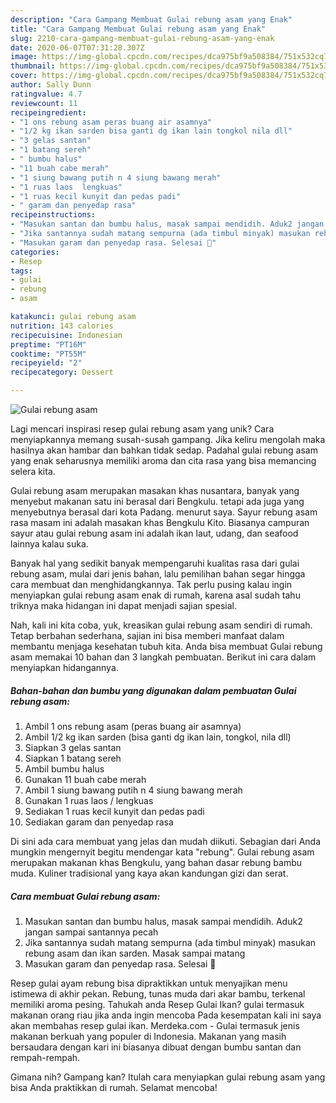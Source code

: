 ```yaml
---
description: "Cara Gampang Membuat Gulai rebung asam yang Enak"
title: "Cara Gampang Membuat Gulai rebung asam yang Enak"
slug: 2210-cara-gampang-membuat-gulai-rebung-asam-yang-enak
date: 2020-06-07T07:31:28.307Z
image: https://img-global.cpcdn.com/recipes/dca975bf9a508384/751x532cq70/gulai-rebung-asam-foto-resep-utama.jpg
thumbnail: https://img-global.cpcdn.com/recipes/dca975bf9a508384/751x532cq70/gulai-rebung-asam-foto-resep-utama.jpg
cover: https://img-global.cpcdn.com/recipes/dca975bf9a508384/751x532cq70/gulai-rebung-asam-foto-resep-utama.jpg
author: Sally Dunn
ratingvalue: 4.7
reviewcount: 11
recipeingredient:
- "1 ons rebung asam peras buang air asamnya"
- "1/2 kg ikan sarden bisa ganti dg ikan lain tongkol nila dll"
- "3 gelas santan"
- "1 batang sereh"
- " bumbu halus"
- "11 buah cabe merah"
- "1 siung bawang putih n 4 siung bawang merah"
- "1 ruas laos  lengkuas"
- "1 ruas kecil kunyit dan pedas padi"
- " garam dan penyedap rasa"
recipeinstructions:
- "Masukan santan dan bumbu halus, masak sampai mendidih. Aduk2 jangan sampai santannya pecah"
- "Jika santannya sudah matang sempurna (ada timbul minyak) masukan rebung asam dan ikan sarden. Masak sampai matang"
- "Masukan garam dan penyedap rasa. Selesai 🤗"
categories:
- Resep
tags:
- gulai
- rebung
- asam

katakunci: gulai rebung asam 
nutrition: 143 calories
recipecuisine: Indonesian
preptime: "PT16M"
cooktime: "PT55M"
recipeyield: "2"
recipecategory: Dessert

---
```



![Gulai rebung asam](https://img-global.cpcdn.com/recipes/dca975bf9a508384/751x532cq70/gulai-rebung-asam-foto-resep-utama.jpg)

Lagi mencari inspirasi resep gulai rebung asam yang unik? Cara menyiapkannya memang susah-susah gampang. Jika keliru mengolah maka hasilnya akan hambar dan bahkan tidak sedap. Padahal gulai rebung asam yang enak seharusnya memiliki aroma dan cita rasa yang bisa memancing selera kita.

Gulai rebung asam merupakan masakan khas nusantara, banyak yang menyebut makanan satu ini berasal dari Bengkulu. tetapi ada juga yang menyebutnya berasal dari kota Padang. menurut saya. Sayur rebung asam rasa masam ini adalah masakan khas Bengkulu Kito. Biasanya campuran sayur atau gulai rebung asam ini adalah ikan laut, udang, dan seafood lainnya kalau suka.

Banyak hal yang sedikit banyak mempengaruhi kualitas rasa dari gulai rebung asam, mulai dari jenis bahan, lalu pemilihan bahan segar hingga cara membuat dan menghidangkannya. Tak perlu pusing kalau ingin menyiapkan gulai rebung asam enak di rumah, karena asal sudah tahu triknya maka hidangan ini dapat menjadi sajian spesial.


Nah, kali ini kita coba, yuk, kreasikan gulai rebung asam sendiri di rumah. Tetap berbahan sederhana, sajian ini bisa memberi manfaat dalam membantu menjaga kesehatan tubuh kita. Anda bisa membuat Gulai rebung asam memakai 10 bahan dan 3 langkah pembuatan. Berikut ini cara dalam menyiapkan hidangannya.

<!--inarticleads1-->

##### Bahan-bahan dan bumbu yang digunakan dalam pembuatan Gulai rebung asam:

1. Ambil 1 ons rebung asam (peras buang air asamnya)
1. Ambil 1/2 kg ikan sarden (bisa ganti dg ikan lain, tongkol, nila dll)
1. Siapkan 3 gelas santan
1. Siapkan 1 batang sereh
1. Ambil  bumbu halus
1. Gunakan 11 buah cabe merah
1. Ambil 1 siung bawang putih n 4 siung bawang merah
1. Gunakan 1 ruas laos / lengkuas
1. Sediakan 1 ruas kecil kunyit dan pedas padi
1. Sediakan  garam dan penyedap rasa


Di sini ada cara membuat yang jelas dan mudah diikuti. Sebagian dari Anda mungkin mengernyit begitu mendengar kata &#34;rebung&#34;. Gulai rebung asam merupakan makanan khas Bengkulu, yang bahan dasar rebung bambu muda. Kuliner tradisional yang kaya akan kandungan gizi dan serat. 

<!--inarticleads2-->

##### Cara membuat Gulai rebung asam:

1. Masukan santan dan bumbu halus, masak sampai mendidih. Aduk2 jangan sampai santannya pecah
1. Jika santannya sudah matang sempurna (ada timbul minyak) masukan rebung asam dan ikan sarden. Masak sampai matang
1. Masukan garam dan penyedap rasa. Selesai 🤗


Resep gulai ayam rebung bisa dipraktikkan untuk menyajikan menu istimewa di akhir pekan. Rebung, tunas muda dari akar bambu, terkenal memiliki aroma pesing. Tahukah anda Resep Gulai Ikan? gulai termasuk makanan orang riau jika anda ingin mencoba Pada kesempatan kali ini saya akan membahas resep gulai ikan. Merdeka.com - Gulai termasuk jenis makanan berkuah yang populer di Indonesia. Makanan yang masih bersaudara dengan kari ini biasanya dibuat dengan bumbu santan dan rempah-rempah. 

Gimana nih? Gampang kan? Itulah cara menyiapkan gulai rebung asam yang bisa Anda praktikkan di rumah. Selamat mencoba!
